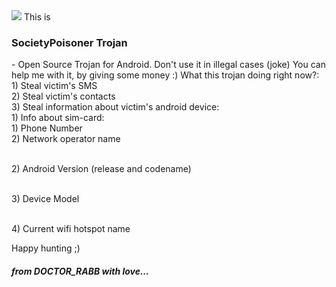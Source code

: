 <img src="http://updato.com/wp-content/uploads/2016/05/Android-Malware-.jpg">
This is <h3>SocietyPoisoner Trojan</h3> - Open Source Trojan for Android.
Don't use it in illegal cases (joke)
You can help me with it, by giving some money :)
What this trojan doing right now?:
<br>1) Steal victim's SMS
<br>2) Steal victim's contacts
<br>3) Steal information about victim's android device:
  <br>1) Info about sim-card:
        <br>1) Phone Number
        <br>2) Network operator name

  <br>2) Android Version (release and codename)

  <br>3) Device Model

  <br>4) Current wifi hotspot name

Happy hunting ;)



<h5>from DOCTOR_RABB with love...</h5>
